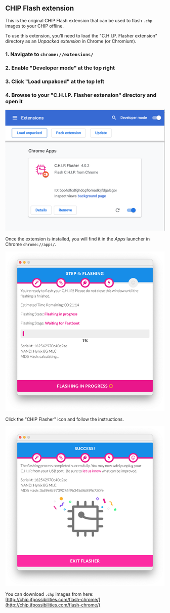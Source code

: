 ## CHIP Flash extension 

This is the original CHIP Flash extension that can be used to flash `.chp` images to your CHIP offline.

To use this extension, you'll need to load the "C.H.I.P. Flasher extension" directory as an _Unpacked extension_ in Chrome (or Chromium).

### 1. Navigate to `chrome://extensions/`
### 2. Enable "Developer mode" at the top right
### 3. Click "Load unpakced" at the top left
### 4. Browse to your "C.H.I.P. Flasher extension" directory and open it

![extension](screenshots/extension.png)

Once the extension is installed, you will find it in the _Apps_ launcher in Chrome `chrome://apps/`.

![flashing](screenshots/flashing.png)

Click the "CHIP Flasher" icon and follow the instructions.

![complete](screenshots/complete.png)

You can download `.chp` images from here: [http://chip.jfpossibilities.com/flash-chrome/](http://chip.jfpossibilities.com/flash-chrome/)